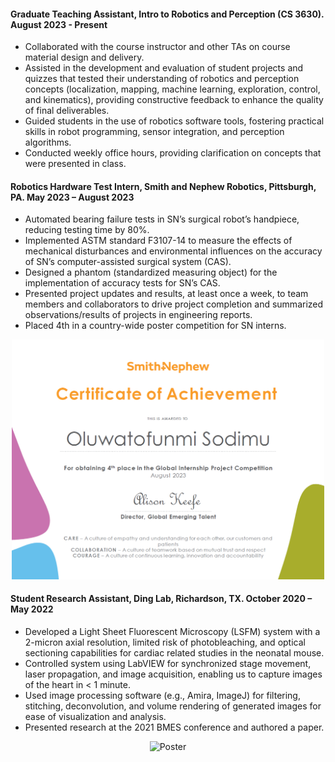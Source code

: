 #### Graduate Teaching Assistant, Intro to Robotics and Perception (CS 3630). August 2023 - Present
- Collaborated with the course instructor and other TAs on course material design and delivery.
- Assisted in the development and evaluation of student projects and quizzes that tested their understanding of robotics and perception concepts (localization, mapping, machine learning, exploration, control, and kinematics), providing constructive feedback to enhance the quality of final deliverables.
- Guided students in the use of robotics software tools, fostering practical skills in robot programming, sensor integration, and perception algorithms.
- Conducted weekly office hours, providing clarification on concepts that were presented in class.
    
#### Robotics Hardware Test Intern, Smith and Nephew Robotics, Pittsburgh, PA. May 2023 – August 2023
- Automated bearing failure tests in SN’s surgical robot’s handpiece, reducing testing time by 80%.
- Implemented ASTM standard F3107-14 to measure the effects of mechanical disturbances and environmental influences on the accuracy of SN’s computer-assisted surgical system (CAS).
- Designed a phantom (standardized measuring object) for the implementation of accuracy tests for SN’s CAS.
- Presented project updates and results, at least once a week, to team members and collaborators to drive project completion and summarized observations/results of projects in engineering reports.
- Placed 4th in a country-wide poster competition for SN interns.

<p align="center">
  <img src="static/assets/img/certificate.png" alt="Certificate" width="500"/>
</p>
                    

#### Student Research Assistant, Ding Lab, Richardson, TX. October 2020 – May 2022
- Developed a Light Sheet Fluorescent Microscopy (LSFM) system with a 2-micron axial resolution, limited risk of photobleaching, and optical sectioning capabilities for cardiac related studies in the neonatal mouse.
- Controlled system using LabVIEW for synchronized stage movement, laser propagation, and image acquisition, enabling us to capture images of the heart in < 1 minute.
- Used image processing software (e.g., Amira, ImageJ) for filtering, stitching, deconvolution, and volume rendering of generated images for ease of visualization and analysis.
- Presented research at the 2021 BMES conference and authored a paper.

<p align="center">
  <img src="static/assets/img/bmes3.jpg" alt="Poster" width="500"/>
</p>
